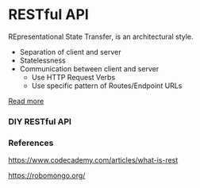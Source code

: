 # RESTful API

REpresentational State Transfer, is an architectural style. 

- Separation of client and server
- Statelessness
- Communication between client and server
  - Use HTTP Request Verbs
  - Use specific pattern of Routes/Endpoint URLs

 [Read more](https://www.codecademy.com/articles/what-is-rest)

### DIY RESTful API









### References

https://www.codecademy.com/articles/what-is-rest

https://robomongo.org/